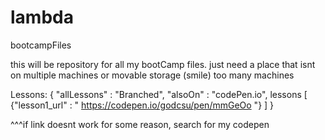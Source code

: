# lambda
bootcampFiles

this will be repository for all my bootCamp files. just need a place that isnt on multiple machines or movable storage (smile) too many machines

Lessons: { 
  "allLessons" :  "Branched",
  "alsoOn" : "codePen.io",
  lessons [
    {"lesson1_url" :  " https://codepen.io/godcsu/pen/mmGeOo "}
  ]
}

^^^if link doesnt work for some reason, search for my codepen
